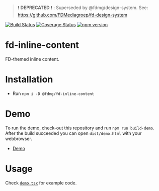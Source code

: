 > :exclamation: **DEPRECATED** :exclamation: : Superseded by @fdmg/design-system. See: https://github.com/FDMediagroep/fd-design-system

[![Build Status](https://travis-ci.org/FDMediagroep/fd-ts-react-inline-content.svg?branch=master)](https://travis-ci.org/FDMediagroep/fd-ts-react-inline-content)
[![Coverage Status](https://coveralls.io/repos/github/FDMediagroep/fd-ts-react-inline-content/badge.svg?branch=master)](https://coveralls.io/github/FDMediagroep/fd-ts-react-inline-content?branch=master)
[![npm version](https://badge.fury.io/js/%40fdmg%2Ffd-inline-content.svg)](https://badge.fury.io/js/%40fdmg%2Ffd-inline-content)

# fd-inline-content

FD-themed inline content.

# Installation

-   Run `npm i -D @fdmg/fd-inline-content`

# Demo

To run the demo, check-out this repository and run `npm run build-demo`.
After the build succeeded you can open `dist/demo.html` with your webbrowser.

-   [Demo](http://static.fd.nl/react/inline-content/demo.html)

# Usage

Check [`demo.tsx`](demo/demo.tsx) for example code.
